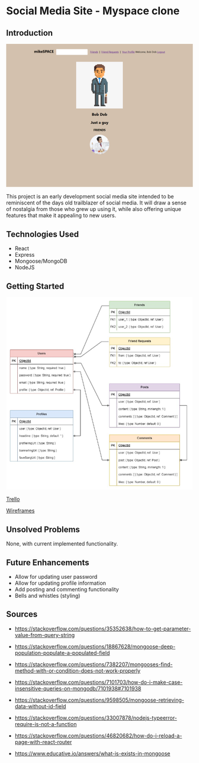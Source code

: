 # Social Media Site - Myspace clone

## Introduction
![profile page](./design/profile_page.png)

This project is an early development social media site intended to be reminiscent of the days old trailblazer of social media. It will draw a sense of nostalgia from those who grew up using it, while also offering unique features that make it appealing to new users.

## Technologies Used
- React
- Express
- Mongoose/MongoDB
- NodeJS

## Getting Started

![ERD](./design/SOCIAL-MEDIA-new.jpg)

[Trello](https://trello.com/b/COgvqkCJ/progress)

[Wireframes](https://www.figma.com/file/FAQAHILI4Axbg62aYsN16g/PS-Social-Media?type=design&node-id=0%3A1&t=Y6EcYcYf8h4ArZNU-1)

## Unsolved Problems

None, with current implemented functionality.

## Future Enhancements
- Allow for updating user password
- Allow for updating profile information
- Add posting and commenting functionality
- Bells and whistles (styling)

## Sources
- https://stackoverflow.com/questions/35352638/how-to-get-parameter-value-from-query-string

- https://stackoverflow.com/questions/18867628/mongoose-deep-population-populate-a-populated-field

- https://stackoverflow.com/questions/7382207/mongooses-find-method-with-or-condition-does-not-work-properly

- https://stackoverflow.com/questions/7101703/how-do-i-make-case-insensitive-queries-on-mongodb/7101938#7101938

- https://stackoverflow.com/questions/9598505/mongoose-retrieving-data-without-id-field

- https://stackoverflow.com/questions/33007878/nodejs-typeerror-require-is-not-a-function

- https://stackoverflow.com/questions/46820682/how-do-i-reload-a-page-with-react-router

- https://www.educative.io/answers/what-is-exists-in-mongoose